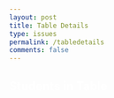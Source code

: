 ```yaml
---
layout: post
title: Table Details
type: issues
permalink: /tabledetails
comments: false
---
```

<style>
    h2 {
        color: white;
    }
    #student-cards-container {
        display: grid;
        grid-template-columns: repeat(2, 1fr);
        gap: 20px;
        margin-top: 20px;
    }
    .student-card {
        background-color: #fff;
        border: 1px solid #ddd;
        border-radius: 5px;
        padding: 20px;
        width: 280px;
        box-shadow: 0 4px 8px rgba(0, 0, 0, 0.1);
        text-align: left;
    }
    .student-card h3 {
        margin: 0;
        font-size: 20px;
        color: black;
    }
    .student-card p {
        margin: 5px 0;
        font-size: 16px;
        color: black;
    }
    .delete-button {
        margin-top: 10px;
        padding: 8px 12px;
        background-color: #ff4d4d;
        color: white;
        border: none;
        border-radius: 4px;
        cursor: pointer;
    }
</style>
<body>

  <h2>Students in Table</h2>
  <div id="student-cards-container"></div>

  <script>
    document.addEventListener("DOMContentLoaded", function() {
      const urlParams = new URLSearchParams(window.location.search);
      const tableNumber = urlParams.get('table');

      if (tableNumber) {
        fetch("http://127.0.0.1:8181/api/students/find-team", {
          method: "POST",
          headers: { "Content-Type": "application/json" },
          body: JSON.stringify({
            course: "CSA",
            trimester: 1,
            period: 3,
            table: parseInt(tableNumber)
          })
        })
        .then(response => {
          if (!response.ok) throw new Error("Network response was not ok");
          return response.json();
        })
        .then(data => {
          const container = document.getElementById("student-cards-container");
          container.innerHTML = "";
          data.forEach(student => {
            const card = document.createElement("div");
            card.className = "student-card";
            card.innerHTML = `
              <h3>${student.name}</h3>
              <p>Username: ${student.username}</p>
              <p>Table Number: ${student.tableNumber}</p>
              <p>Course: ${student.course}</p>
              <p>Trimester: ${student.trimester}</p>
              <p>Period: ${student.period}</p>
              <p>Tasks: ${student.tasks.join(", ")}</p>
              <button class="delete-button" onclick="deleteStudent('${student.username}')">Delete</button>
            `;
            container.appendChild(card);
          });
        })
        .catch(error => console.error("There was a problem with the fetch operation:", error));
      } else {
        document.getElementById("student-cards-container").innerHTML = "<p>No table selected.</p>";
      }
    });

    function deleteStudent(username) {
      fetch(`http://localhost:8181/api/students/delete?username=${encodeURIComponent(username)}`, {
        method: "POST",
        headers: { "Content-Type": "application/json" },
        mode: "cors"
      })
      .then(response => {
        if (!response.ok) throw new Error("Failed to delete student with username: " + username);
        return response.text();
      })
      .then(message => {
        console.log(message);
        alert(message);
        location.reload();
      })
      .catch(error => console.error("There was a problem with the delete operation:", error));
    }
  </script>
</body>
